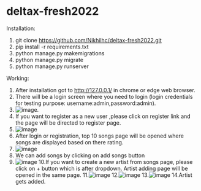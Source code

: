 # deltax-fresh2022

Installation:
  1. git clone https://github.com/Nikhilhc/deltax-fresh2022.git
  2. pip install -r requirements.txt
  3. python manage.py makemigrations
  4. python manage.py migrate
  5. python manage.py runserver
 
Working:
  1. After installation got to http://127.0.0.1/ in chrome or edge web browser.
  2. There will be a login screen where you need to login (login credentials for testing purpose: username:admin,password:admin).
  3. ![image](https://user-images.githubusercontent.com/34531929/172035246-9fe49ab6-6da2-4454-969f-92ce63627f4f.png).
  4. If you want to register as a new user ,please click on register link and the page will be directed to register page.
  5. ![image](https://user-images.githubusercontent.com/34531929/172035274-a32788ae-20e5-43f3-9f47-569d8d0e017d.png)
  6. After login or registration, top 10 songs page will be opened where songs are displayed based on there rating.
  7. ![image](https://user-images.githubusercontent.com/34531929/172035302-89263d75-69cf-4231-bffc-782f1d461c00.png)
  8. We can add songs by clicking on add songs button
  9. ![image](https://user-images.githubusercontent.com/34531929/172035357-e1ad00ca-3e14-407e-ad9d-25c9ad383ac4.png)
  10.If you want to create a new artist from songs page, please click on + button which is after dropdown. Artist adding page will be opened in the same page.
  11.![image](https://user-images.githubusercontent.com/34531929/172035401-15d98560-40b0-470c-ac48-d7006bf3a541.png)
  12.![image](https://user-images.githubusercontent.com/34531929/172035426-6c65c833-3591-457f-aaee-0c5c10c11e14.png)
  13.![image](https://user-images.githubusercontent.com/34531929/172035465-ca63756e-0570-4188-a265-ca6a65b3c867.png)
  14.Artist gets added.
